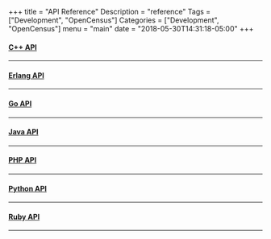 +++
title = "API Reference"
Description = "reference"
Tags = ["Development", "OpenCensus"]
Categories = ["Development", "OpenCensus"]
menu = "main"
date = "2018-05-30T14:31:18-05:00"
+++

#### [C++ API](https://github.com/census-instrumentation/opencensus-cpp)

---
#### [Erlang API](https://hexdocs.pm/opencensus/0.3.1/)

---
#### [Go API](https://godoc.org/go.opencensus.io)

---
#### [Java API](https://www.javadoc.io/doc/io.opencensus/opencensus-api)

---
#### [PHP API](https://packagist.org/packages/opencensus/opencensus)

---
#### [Python API](https://census-instrumentation.github.io/opencensus-python/trace/api/index.html)

---
#### [Ruby API](http://www.rubydoc.info/gems/opencensus)

---
